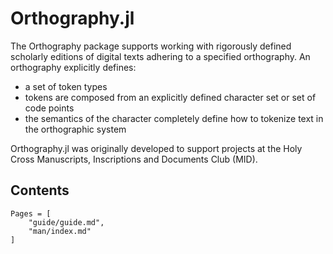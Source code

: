 # Orthography.jl

The Orthography package supports working with rigorously defined scholarly editions of digital texts adhering to a specified orthography.  An orthography explicitly defines:


- a set of token types
- tokens are composed from an explicitly defined character set or set of code points
- the semantics of the character completely define how to tokenize text in the orthographic system 

Orthography.jl was originally developed to support projects at the Holy Cross Manuscripts, Inscriptions and Documents Club (MID).


## Contents

```@contents
Pages = [
    "guide/guide.md",
    "man/index.md"
]
```

